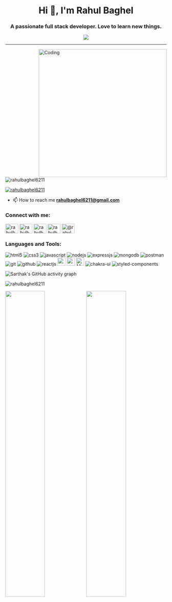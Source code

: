 <!-- ![MasterHead](https://miro.medium.com/max/1400/1*OxT7UjIwhklKE8d8SFyo7g.gif) -->


<h1 align="center">Hi 👋, I'm Rahul Baghel</h1>
<h3 align="center">A passionate full stack developer. Love to learn new things.</h3>

<p align="center">
  <a href="https://github.com/shikha-max/readme-typing-svg"><img src="https://readme-typing-svg.herokuapp.com?lines=Aspiring+Web+Developer;%20Enthusiast;Always%20ready%20to%20learn%20new%20things&center=true&width=500&height=50"></a>
</p>
<hr/>


<img align="right" alt="Coding" width="400" src="https://designbuffs.com/wp-content/uploads/2020/11/Boy-Working-From-Home.gif">

<p align="left"> <img src="https://komarev.com/ghpvc/?username=rahulbaghel6211&label=Profile%20views&color=0e75b6&style=flat" alt="rahulbaghel6211" /> </p>

<p align="left"> <a href="https://twitter.com/rahulbaghel02" target="blank"><img src="https://img.shields.io/twitter/follow/rahulbaghel6211?logo=twitter&style=for-the-badge" alt="rahulbaghel6211" /></a> </p>

- 📫 How to reach me **rahulbaghel6211@gmail.com**

<h3 align="left"> Connect with me:</h3>
<p align="left">
<a href="https://twitter.com/rahulbaghel02" target="blank"><img align="center" src="https://raw.githubusercontent.com/rahuldkjain/github-profile-readme-generator/master/src/images/icons/Social/twitter.svg" alt="rahulbaghel02" height="30" width="40" /></a>
<a href="https://www.linkedin.com/in/rahul-baghel-296327200/" target="blank"><img align="center" src="https://raw.githubusercontent.com/rahuldkjain/github-profile-readme-generator/master/src/images/icons/Social/linked-in-alt.svg" alt="rahulbaghel" height="30" width="40" /></a>
<a href="https://www.facebook.com/profile.php?id=100022976563580" target="blank"><img align="center" src="https://raw.githubusercontent.com/rahuldkjain/github-profile-readme-generator/master/src/images/icons/Social/facebook.svg" alt="rahulbaghel" height="30" width="40" /></a>
<a href="https://www.instagram.com/rahul_baghel000/" target="blank"><img align="center" src="https://raw.githubusercontent.com/rahuldkjain/github-profile-readme-generator/master/src/images/icons/Social/instagram.svg" alt="rahulbaghel" height="30" width="40" /></a>
<a href="https://medium.com/@rahulbaghel6211" target="blank"><img align="center" src="https://raw.githubusercontent.com/rahuldkjain/github-profile-readme-generator/master/src/images/icons/Social/medium.svg" alt="@rahulbaghel6211" height="30" width="40" /></a>
</p>

<h3 align="left">Languages and Tools:</h3>
<p align="left"> 
  
<img src="https://img.shields.io/badge/HTML5-E34F26?style=for-the-badge&logo=html5&logoColor=white" alt="html5"/>
<img src="https://img.shields.io/badge/CSS3-1572B6?style=for-the-badge&logo=css3&logoColor=white" alt="css3"/>
<img src="https://img.shields.io/badge/JavaScript-323330?style=for-the-badge&logo=javascript&logoColor=F7DF1E" alt="javascript"/>
<img src="https://img.shields.io/badge/Node.js-339933?style=for-the-badge&logo=nodedotjs&logoColor=white" alt="nodejs" />
<img src="https://img.shields.io/badge/Express.js-000000?style=for-the-badge&logo=express&logoColor=white" alt="expressjs"/>
<img src="https://img.shields.io/badge/MongoDB-4EA94B?style=for-the-badge&logo=mongodb&logoColor=white" alt="mongodb"/>
<img src="https://img.shields.io/badge/Postman-FF6C37?style=for-the-badge&logo=Postman&logoColor=white" alt="postman"/>
 <img src="https://img.shields.io/badge/Git-f44d27?style=for-the-badge&logo=git&logoColor=white" alt="git"/>
<img src="https://img.shields.io/badge/GitHub-100000?style=for-the-badge&logo=github&logoColor=white" alt="github"/>
<img src="https://img.shields.io/badge/React-20232A?style=for-the-badge&logo=react&logoColor=61DAFB" alt="reactjs" />
<img alt="npm" src="https://img.shields.io/badge/NPM-%23000000.svg?style=for-the-badge&logo=npm&logoColor=white"
        height="25px" />
  <img alt="redux" src="https://img.shields.io/badge/-Redux-764ABC?style=flat-square&logo=redux&logoColor=white"
        height="25px" />
      <img alt="Material UI"
        src="https://img.shields.io/badge/Material--UI-0081CB?style=for-the-badge&logo=material-ui&logoColor=white"
        height="25px" />
  <img src="https://img.shields.io/badge/Chakra%20UI-3bc7bd?style=for-the-badge&logo=chakraui&logoColor=white" alt="chakra-ui"/>
<img src="https://img.shields.io/badge/styled--components-DB7093?style=for-the-badge&logo=styled-components&logoColor=white" alt="styled-components"/>

</p>

![Sarthak's GitHub activity graph](https://activity-graph.herokuapp.com/graph?username=rahulbagel6211&&theme=xcode)

<p><img align="center" src="https://github-readme-stats.vercel.app/api/top-langs?username=rahulbaghel6211&show_icons=true&locale=en&layout=compact&theme=tokyonight" alt="rahulbaghel6211" /></p>

<p>

   <img width="49.5%" src="https://github-readme-stats.vercel.app/api?username=rahulbaghel6211&show_icons=true&theme=tokyonight&hide_border=true" />
<img width="49.5%" src="http://github-readme-streak-stats.herokuapp.com?user=rahulbaghel6211&theme=tokyonight&date_format=M%20j%5B%2C%20Y%5D" />


  </p>

